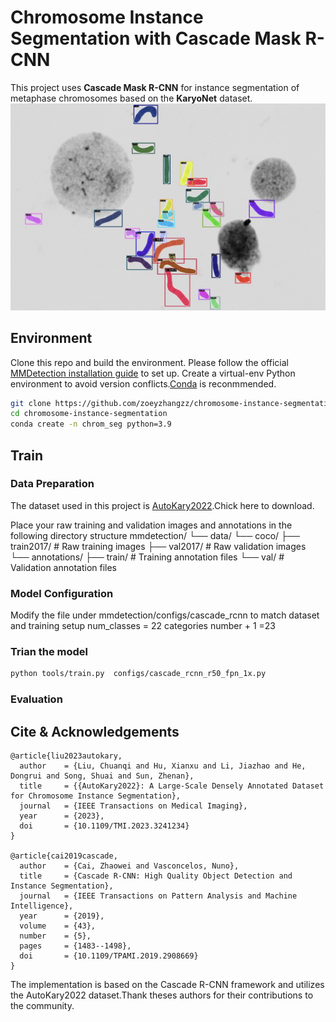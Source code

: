# Chromosome Instance Segmentation with Cascade Mask R-CNN
This project uses **Cascade Mask R-CNN** for instance segmentation of metaphase chromosomes based on the **KaryoNet** dataset.
![](images/seg.png)

## Environment
Clone this repo and build the environment. Please follow the official [MMDetection installation guide](https://mmdetection.readthedocs.io/en/latest/get_started.html) to set up. Create a virtual-env Python environment to avoid version conflicts.[Conda](https://docs.conda.io/projects/miniconda/en/latest/) is reconmmended.

```bash
git clone https://github.com/zoeyzhangzz/chromosome-instance-segmentation.git
cd chromosome-instance-segmentation
conda create -n chrom_seg python=3.9 
```

## Train
### Data Preparation
The dataset used in this project is [AutoKary2022](https://github.com/wangjuncongyu/chromosome-instance-segmentation-dataset).Chick here to download.

Place your raw training and validation images and annotations in the following directory structure
mmdetection/
└── data/
    └── coco/
        ├── train2017/              # Raw training images
        ├── val2017/                # Raw validation images
        └── annotations/
            ├── train/              # Training annotation files 
            └── val/                # Validation annotation files 
### Model Configuration
Modify the file under mmdetection/configs/cascade_rcnn to match dataset and training setup
num_classes = 22 categories number + 1 =23

###  Trian the model

```bash
python tools/train.py  configs/cascade_rcnn_r50_fpn_1x.py
```

###  Evaluation

## Cite & Acknowledgements

```
@article{liu2023autokary,
  author    = {Liu, Chuanqi and Hu, Xianxu and Li, Jiazhao and He, Dongrui and Song, Shuai and Sun, Zhenan},
  title     = {{AutoKary2022}: A Large-Scale Densely Annotated Dataset for Chromosome Instance Segmentation},
  journal   = {IEEE Transactions on Medical Imaging},
  year      = {2023},
  doi       = {10.1109/TMI.2023.3241234}
}

@article{cai2019cascade,
  author    = {Cai, Zhaowei and Vasconcelos, Nuno},
  title     = {Cascade R-CNN: High Quality Object Detection and Instance Segmentation},
  journal   = {IEEE Transactions on Pattern Analysis and Machine Intelligence},
  year      = {2019},
  volume    = {43},
  number    = {5},
  pages     = {1483--1498},
  doi       = {10.1109/TPAMI.2019.2908669}
}
```

The implementation is based on the Cascade R-CNN framework and utilizes the AutoKary2022 dataset.Thank theses authors for their contributions to the community.
